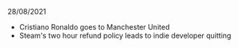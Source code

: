 28/08/2021

- Cristiano Ronaldo goes to Manchester United
- Steam's two hour refund policy leads to indie developer quitting